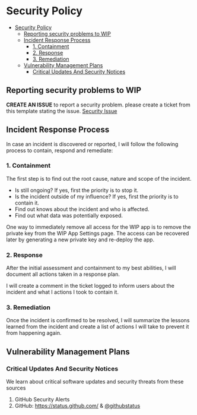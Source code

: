 # Security Policy

- [Security Policy](#security-policy)
  - [Reporting security problems to WIP](#reporting-security-problems-to-wip)
  - [Incident Response Process](#incident-response-process)
    - [1. Containment](#1-containment)
    - [2. Response](#2-response)
    - [3. Remediation](#3-remediation)
  - [Vulnerability Management Plans](#vulnerability-management-plans)
    - [Critical Updates And Security Notices](#critical-updates-and-security-notices)

## Reporting security problems to WIP

**CREATE AN ISSUE** to report a security problem. please create a ticket from this template stating the issue. [Security Issue](https://github.com/chiefpansancolt/stardew-valley-companion-app/issues/new?assignees=chiefpansancolt&labels=new%2C+security&template=security.md&title=Security:)

## Incident Response Process

In case an incident is discovered or reported, I will follow the following process to contain, respond and remediate:

### 1. Containment

The first step is to find out the root cause, nature and scope of the incident.

- Is still ongoing? If yes, first the priority is to stop it.
- Is the incident outside of my influence? If yes, first the priority is to contain it.
- Find out knows about the incident and who is affected.
- Find out what data was potentially exposed.

One way to immediately remove all access for the WIP app is to remove the
private key from the WIP App Settings page. The access can be recovered later
by generating a new private key and re-deploy the app.

### 2. Response

After the initial assessment and containment to my best abilities, I will
document all actions taken in a response plan.

I will create a comment in the ticket logged to inform users about
the incident and what I actions I took to contain it.

### 3. Remediation

Once the incident is confirmed to be resolved, I will summarize the lessons
learned from the incident and create a list of actions I will take to prevent
it from happening again.

## Vulnerability Management Plans

### Critical Updates And Security Notices

We learn about critical software updates and security threats from these sources

1. GitHub Security Alerts
2. GitHub: https://status.github.com/ & [@githubstatus](https://twitter.com/githubstatus)
